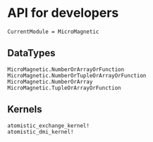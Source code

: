 # API for developers

```@meta
CurrentModule = MicroMagnetic
```

## DataTypes
```@docs
MicroMagnetic.NumberOrArrayOrFunction
MicroMagnetic.NumberOrTupleOrArrayOrFunction
MicroMagnetic.NumberOrArray
MicroMagnetic.TupleOrArrayOrFunction
```

## Kernels
```@docs
atomistic_exchange_kernel!
atomistic_dmi_kernel!
```
